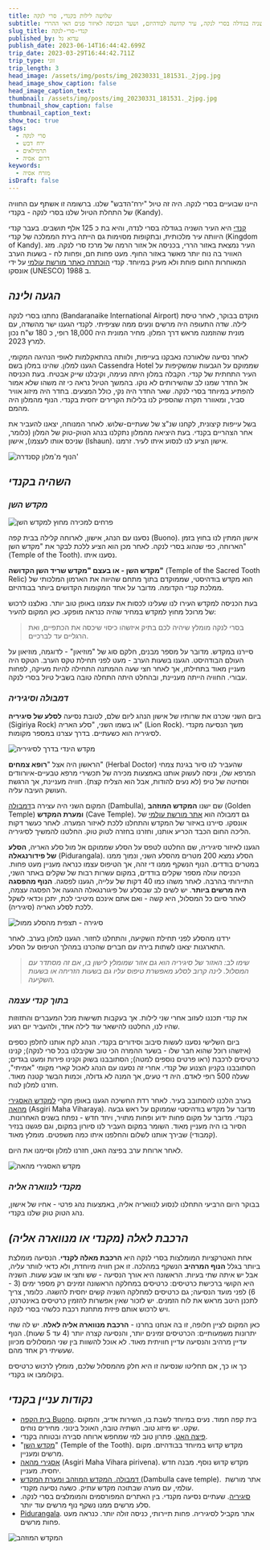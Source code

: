 ```yaml
---
title: שלושה לילות בקנדי, סרי לנקה
subtitle: קנדי, העיר השניה בגודלה בסרי לנקה, עיר קדושה לבודהיזם, ושער הכניסה לאיזור פנים האי ההררי
slug_title: קנדי-סרי-לנקה
published_by: עדוא גל
publish_date: 2023-06-14T16:44:42.699Z
trip_date: 2023-03-29T16:44:42.711Z
trip_type: זוגי
trip_length: 3
head_image: /assets/img/posts/img_20230331_181531._2jpg.jpg
head_image_show_caption: false
head_image_caption_text:
thumbnail: /assets/img/posts/img_20230331_181531._2jpg.jpg
thumbnail_show_caption: false
thumbnail_caption_text:
show_toc: true
tags:
  - סרי לנקה
  - ירח דבש
  - תרמילאים
  - דרום אסיה
keywords:
  - מזרח אסיה
isDraft: false
---
```


היינו שבועיים בסרי לנקה. היה זה טיול "ירח־הדבש" שלנו. ברשומה זו אשתף עם החוויה של התחלת הטיול שלנו בסרי לנקה - בקנדי (Kandy).

[קנדי](https://en.wikipedia.org/wiki/Kandy) היא העיר השניה בגודלה בסרי לנדה, והיא בת כ 125 אלף תושבים. בעבר קנדי היוותה עיר מלכותית, ובתקופות מסוימות גם הייתה בירת הממלכה של קנדי (Kingdom of Kandy). העיר נמצאת באזור הררי, בכניסה אל אזור הרמה של מרכז סרי לנקה. מזג האוויר בה נוח יותר מאשר באזור החוף. מעט פחות חם, ופחות לח - בשעות הערב המאוחרות החום פוחת ולא מעיק במיוחד. קנדי [הוכתרה כאתר מורשת עולמי](https://whc.unesco.org/en/list/450) על ידי אונסקו (UNESCO) ב 1988.

## ***הגעה ולינה***

נחתנו בסרי לנקה (Bandaranaike International Airport) מוקדם בבוקר, לאחר טיסת לילה. שדה התעופה היה מרשים ונעים ממה שציפיתי. לקנדי הגענו ישר מהשדה, עם מונית שהוזמנה מראש דרך המלון. מחיר המונית היה 18,000 רופי, כ 180 ש"ח נכון למרץ 2023.

לאחר נסיעה שלאורכה נאבקנו בעייפות, ולוותה בהתאקלמות לאופי הנהיגה המקומי, הגענו למלון. שהינו במלון בשם Cassendra Hotel שממוקם על הגבעות שמשקיפות על העיר התחתית של קנדי. הקבלה במלון היתה נעימה, וקיבלנו שייק אבטיח. בעת הכניסה אל החדר שמנו לב שהשירותים לא נוקו. בהמשך הטיול נראה כי זה משהו שלא אמור להפתיע במיוחד בסרי לנקה. שאר החדר היה נקי, כולל המצעים. בחדר היה מיזוג אוויר סביר, ומאוורר תקרה שהספיק לנו בלילות הקרירים יחסית בקנדי. הנוף מהמלון היה מהמם.

בשל עייפות קיצונית, לקחנו שנ"צ של שעתיים-שלוש. לאחר המנוחה, יצאנו להעביר את אחר הצהריים בקנדי. בעת היציאה מהמלון נתקלנו בנהג הטוק-טוק של המלון (כלומר, שניכס אותו לעצמו), אישון (Ishaun). אישון הציע לנו לנסוע איתו לעיר. זרמנו.

![הנוף מ'מלון קסנדרה'](/assets/img/posts/IMG_20230331_082353.jpg "הנוף מ'מלון קסנדרה'")

## ***השהיה בקנדי***

### ***מקדש השן***

![פרחים למכירה מחוץ למקדש השן](/assets/img/posts/IMG_20230329_172245.jpg "פרחים למכירה מחוץ למקדש השן")

נסענו עם הנהג, אישון, לארוחה קלילה בבית קפה (Buono). אישון המתין לנו בחוץ בזמן הארוחה, כפי שנהוג בסרי לנקה. לאחר מכן הוא הציע ללכת לבקר את "מקדש השן" (Temple of the Tooth). נסענו איתו.

**מקדש השן - או בעצם "מקדש שריד השן הקדושה"** (Temple of the Sacred Tooth Relic) הוא מקדש בודהיסטי, שממוקדם בתוך מתחם שהיווה את הארמון המלכותי של ממלכת קנדי הקדומה. מדובר על אחד המקומות הקדושים ביותר בבודהיזם.

בעת הכניסה למקדש העירו לנו שעלינו לכסות את עצמנו באופן טוב יותר. נאלצנו לרכוש של מרוכל מחוץ למקדש במחיר שהיה כנראה מופקע. כאן המקום להעיר:

>  בסרי לנקה מומלץ שיהיה לכם בתיק איזשהו כיסוי שיכסה את הכתפיים, ואת הרגליים עד לברכיים.

סיירנו במקדש. מדובר על מספר מבנים, חלקם סוג של "מוזיאון" - לדוגמה, מוזיאון על העולם הבודהיסט. הגענו בשעות הערב - מעט לפני תחילת טקס הערב. הטקס היה מעניין מאוד בתחילתו, אך לאחר חצי שעה ההמתנה התחילה להיות מעיקה, לפחות עבורי. החוויה הייתה מעניינת, ובהחלט היתה התחלה טובה בשביל טיול בסרי לנקה.

### ***דמבולה וסיגיריה***

ביום השני שכרנו את שרותיו של אישון הנהג ליום שלם, לטובת נסיעה **לסלע של סיגיריה** (Sigiriya Rock) או בשמו השני, "סלע האריה" (Lion Rock). משך הנסיעה מקנדי לסיגיריה הוא כשעתיים. בדרך עצרנו במספר מקומות. 

![מקדש הינדי בדרך לסיגיריה](/assets/img/posts/IMG_20230330_111447.jpg "מקדש הינדי בדרך לסיגיריה")

הראשון היה אצל "**רופא צמחים**" (Herbal Doctor) שהעביר לנו סיור בגינת צמחי המרפא שלו, וניסה לעשוק אותנו באמצעות מכירה של תכשירי מרפא טבעיים-איורוודים וסחיטה של טיפ (לא נעים להודות, אבל הוא הצליח קצת). חוויה מעניינת, אך הרגשת העושק העיבה עליה. 

המקום השני היה עצירה ב[דמבולה](https://en.wikipedia.org/wiki/Dambulla_cave_temple) (Dambulla), שם ישנו **המקדש המוזהב** (Golden Temple) **ומערת המקדש** (Cave Temple). גם דמבולה הוא [אתר מורשת עולמי](https://whc.unesco.org/en/list/561) של אונסקו. סיירנו באיזור של המקדש והתחלנו ללכת לאיזור המערה. לאחר כעשר דקות הליכה החום הכבד הכריע אותנו, וחזרנו בחזרה לטוק טוק. החלטנו להמשיך לסיגיריה.

הגענו לאיזור סיגיריה, שם החלטנו לטפס על הסלע שממוקם אל מול סלע האריה, **הסלע של פידורנגאלה** (Pidurangala). הסלע נמצא 200 מטרים מהסלע השני, ונמוך ממנו במטרים בודדים. הנוף הנשקף ממנו די זהה, אך הטיפוס עצמו כנראה מעניין מעט פחות. הכניסה עולה מספר שקלים בודדים, במקום עשרות רבות של שקלים באתר השני, התיירותי בהרבה. לאחר משהו כמו 40 דקות של עלייה, הגענו לפסגה. **הנוף מהפסגה היה מרשים ביותר**. יש לשים לב שבסלע של פיגורנגאלה ההגעה אל הפסגה עצמה, לאחר סיום כל המסלול, היא קשה - ואם אתם אינכם מיטיבי לכת, יתכן וכדאי לשקל ללכת לסלע האריה (סיגיריה).

![סיגירה - תצפית מהסלע ממול](/assets/img/posts/IMG_20230330_153045.jpg "סיגירה - תצפית מהסלע ממול")

ירדנו מהסלע לפני תחילת השקיעה, והתחלנו לחזור. הגענו למלון בערב. לאחר התארגנות יצאנו לשתות בירה עם חברים שהכרנו במהלך הטיפוס על הסלע.

> *שימו לב: האזור של סיגיריה הוא גם אזור שמומלץ לישון בו, אם זה מסתדר עם המסלול. לינה קרוב לסלע מאפשרת טיפוס עליו גם בשעות הזריחה או בשעות השקיעה.*

### ***בתוך קנדי עצמה***

את קנדי תכננו לעזוב אחרי שני לילות. אך בעקבות תשישות מכל המעברים והתזוזות שהיו לנו, החלטנו להישאר עוד לילה אחד, ולהעביר יום רגוע.

ביום השלישי נסענו לעשות סיבוב וסידורים בקנדי. הנהג לקח אותנו לחלפן כספים (איזשהו רוכל שהוא חבר שלו - בשער ההמרה הכי טוב שקיבלנו בכל סרי לנקה); קנינו כרטיסים לרכבת (ראו פרטים נוספים למטה); הסתובבנו בשוק וקנינו פירות ומעט בגדים; הסתובבנו בקניון הצנוע של קנדי. אחרי זה נסענו עם הנהג לאכול קארי מקומי "אמיתי", שעלה 500 רופי לאדם. היה די טעים, אך המנה לא גדולה, וכמות הבשר קטנה מאוד. חזרנו למלון לנוח.

בערב הלכנו להסתובב בעיר. לאחר רדת החשיכה הגענו באופן מקרי [למקדש האסגירי מהאה](https://en.wikipedia.org/wiki/Asgiri_Maha_Viharaya) (Asgiri Maha Viharaya). מדובר על מקדש בודהיסטי שממוקם על ראש גבעה בקנדי. מדובר על מקום פחות ידוע ופחות מתויר, ויחד חדש - נפתח בשנים האחרונות. הסיור בו היה מעניין מאוד. השומר במקום העביר לנו סיורון במקום, וגם פגשנו בנזיר (קמבודי) שבירך אותנו לשלום והחלפנו איתו כמה משפטים. מומלץ מאוד.

לאחר ארוחת ערב בפיצה האט, חזרנו למלון וסיימנו את היום.

![מקדש האסגירי מהאה](/assets/img/posts/IMG_20230331_191133.jpg "מקדש האסגירי מהאה")

### ***מקנדי לנווארה אליה***

בבוקר היום הרביעי התחלנו לנסוע לנוואריה אליה, באמצעות נהג פרטי - אחיו של אישון, נהג הטוק טוק שלנו בקנדי.

## ***הרכבת לאלה (מקנדי או מנווארה אליה)***

אחת האטרקציות המומלצות בסרי לנקה היא **הרכבת מאלה לקנדי**. הנסיעה מומלצת ביותר בגלל **הנוף המרהיב** הנשקף במהלכה. זו אכן חוויה מיוחדת, ולא כדאי לוותר עליה, אבל יש איתה שתי בעיות. הראשונה היא אורך הנסיעה - שש וחצי או שבע שעות. השניה היא הקושי ברכישת כרטיסים: כרטיסים במחלקה הראשונה זמינים רק מספר ימים (3 - 6) לפני מועד הנסיעה; גם כרטיסים למחלקה השניה קשים יחסית להשגה. כלומר, צריך לתכנן היטב מראש את לוח הזמנים. יש לזכור שאין אפשרות להזמין כרטיסים באינטרנט, ויש לרכוש אותם פיזית מתחנת רכבת כלשהי בסרי לנקה.

כאן המקום לציין חלופה, זו בה אנחנו בחרנו - **הרכבת מנווארה אליה לאלה**. יש לה שתי יתרונות משמעותיים: הכרטיסים זמינים יותר, והנסיעה קצרה יותר (4 עד 5 שעות). הנוף עדיין מרהיב והנסיעה עדיין חוויתית מאוד. לא אוכל להשוות בין שני המסלולים מכיוון שעשיתי רק אחד מהם.

כך או כך, אם תחליטו שנסיעה זו היא חלק מהמסלול שלכם, מומלץ לרכוש כרטיסים בקולומבו או בקנדי.

## ***נקודות עניין בקנדי***

* [בית הקפה Buono](https://buono-cafe.business.site/). בית קפה חמוד. נעים במיוחד לשבת בו, השירות אדיב, והמקום שקט. יש מיזוג טוב. השתיה טובה, האוכל בינוני. מחירים נוחים.
* [פיצה האט](https://goo.gl/maps/SpiV8nS3gSRR32vP7). פתרון טוב למי שמחפש ארוחה סבירה ובטוחה בקנדי.
* "[מקדש השן](https://goo.gl/maps/UVBPomXYTfaFn48R8)" (Temple of the Tooth). מקדש קדוש במיוחד בבודהיזם. מקום מרשים ומעניין.
* [אסגירי מהאה](https://goo.gl/maps/zYYgL67tvCzzFL7R7) (Asgiri Maha Vihara pirivena). מקדש קדוש נוסף. מבנה חדש יחסית. מעניין.
* [דמבולה, המקדש המוזהב ומערת המקדש ](https://goo.gl/maps/agvtRTFEE7BeXN9G9)(Dambulla cave temple).  אתר מורשת עולמי, עם מערה שבתוכה מקדש עתיק. כשעה נסיעה מקנדי. 
* [סיגיריה](https://goo.gl/maps/RQawdbhYD32MJAmp6). שעתיים נסיעה מקנדי. בין האתרים המפורסמים והמומלצים בסרי לנקה. סלע מרשים ממנו נשקף נוף מרשים עוד יותר.
* [Pidurangala](https://goo.gl/maps/NFAaKNtFpc2iuJTj7). אתר מקביל לסיגיריה. פחות תיירותי, כניסה זולה יותר. כנראה מעט פחות מרשים.

![המקדש המוזהב](/assets/img/posts/IMG_20230330_135024.jpg "המקדש המוזהב")